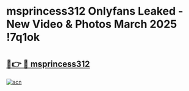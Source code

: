 # msprincess312 Onlyfans Leaked - New Video & Photos March 2025 !7q1ok

# <h2><a href="https://hdp0bh.iuczelnia.edu.pl?title=msprincess312&ref=7q1ok">🔗👉 🔴 msprincess312</a></h2>

[![acn](https://github.com/user-attachments/assets/0f9c940e-d8b0-45ae-aac7-cd30a18b3e1c)](https://hdp0bh.iuczelnia.edu.pl?title=msprincess312&ref=7q1ok)

